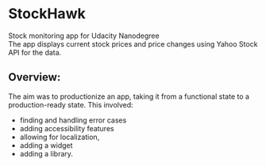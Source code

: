 # StockHawk
Stock monitoring app for Udacity Nanodegree  
The app displays current stock prices and price changes using Yahoo Stock API for the data.

## Overview:
The aim was to productionize an app, taking it from a functional state to a production-ready state. 
This involved: 
- finding and handling error cases
- adding accessibility features 
- allowing for localization,
- adding a widget
- adding a library.
